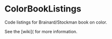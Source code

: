 ColorBookListings
=================

Code listings for Brainard/Stockman book on color.

See the [wiki]( for more information.
